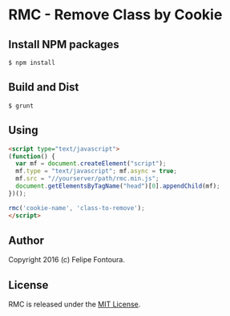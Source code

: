 # RMC - Remove Class by Cookie

## Install NPM packages

```
$ npm install
```

## Build and Dist

```
$ grunt
```

## Using

```html
<script type="text/javascript">
(function() {
  var mf = document.createElement("script");
  mf.type = "text/javascript"; mf.async = true;
  mf.src = "//yourserver/path/rmc.min.js";
  document.getElementsByTagName("head")[0].appendChild(mf);
})();

rmc('cookie-name', 'class-to-remove');
</script>
```

## Author

Copyright 2016 (c) Felipe Fontoura.

## License

RMC is released under the [MIT License](http://www.opensource.org/licenses/MIT).
